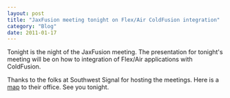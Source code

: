 ```yaml
---
layout: post
title: "JaxFusion meeting tonight on Flex/Air ColdFusion integration"
category: "Blog"
date: 2011-01-17
---
```



Tonight is the night of the JaxFusion meeting. The presentation for tonight's meeting will be on how to integration of Flex/Air applications with ColdFusion.

Thanks to the folks at Southwest Signal for hosting the meetings. Here is a [map](http://maps.google.com/maps?q=7235+Bonneval+Road+Jacksonville,+Florida+32256&ie=UTF-8&oe=utf-8&rls=org.mozilla:en-US:official&client=firefox-a&um=1&sa=X&oi=geocode_result&resnum=1&ct=title) to their office. See you tonight.